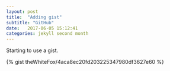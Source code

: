 ```yaml
---
layout: post
title:  "Adding gist"
subtitle: "GitHub"
date:   2017-06-05 15:12:41
categories: jekyll second month
---
```


Starting to use a gist.

{% gist theWhiteFox/4aca8ec20fd203225347980df3627e60 %}